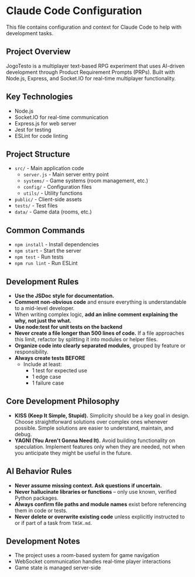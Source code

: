 # Claude Code Configuration

This file contains configuration and context for Claude Code to help with development tasks.

## Project Overview
JogoTesto is a multiplayer text-based RPG experiment that uses AI-driven development through Product Requirement Prompts (PRPs). Built with Node.js, Express, and Socket.IO for real-time multiplayer functionality.

## Key Technologies
- Node.js
- Socket.IO for real-time communication
- Express.js for web server
- Jest for testing
- ESLint for code linting

## Project Structure
- `src/` - Main application code
  - `server.js` - Main server entry point
  - `systems/` - Game systems (room management, etc.)
  - `config/` - Configuration files
  - `utils/` - Utility functions
- `public/` - Client-side assets
- `tests/` - Test files
- `data/` - Game data (rooms, etc.)

## Common Commands
- `npm install` - Install dependencies
- `npm start` - Start the server
- `npm test` - Run tests
- `npm run lint` - Run ESLint

## Development Rules
- **Use the JSDoc style for documentation.**
- **Comment non-obvious code** and ensure everything is understandable to a mid-level developer.
- When writing complex logic, **add an inline comment explaining the why, not just the what.**
- **Use node:test for unit tests on the backend**
- **Never create a file longer than 500 lines of code.** If a file approaches this limit, refactor by splitting it into modules or helper files.
- **Organize code into clearly separated modules,** grouped by feature or responsibility.
- **Always create tests BEFORE**
	- Include at least:
		- 1 test for expected use
		- 1 edge case
		- 1 failure case

## Core Development Philosophy

- **KISS (Keep It Simple, Stupid).** Simplicity should be a key goal in design. Choose straightforward solutions over complex ones whenever possible. Simple solutions are easier to understand, maintain, and debug.
- **YAGNI (You Aren't Gonna Need It).** Avoid building functionality on speculation. Implement features only when they are needed, not when you anticipate they might be useful in the future.

## AI Behavior Rules
- **Never assume missing context. Ask questions if uncertain.**
- **Never hallucinate libraries or functions** – only use known, verified Python packages.
- **Always confirm file paths and module names** exist before referencing them in code or tests.
- **Never delete or overwrite existing code** unless explicitly instructed to or if part of a task from `TASK.md`.

## Development Notes
- The project uses a room-based system for game navigation
- WebSocket communication handles real-time player interactions
- Game state is managed server-side
